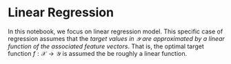 # Linear Regression

In this notebook, we focus on linear regression model. This specific case of regression assumes that the *target values in $\mathcal{Y}$ are approximated by a linear function of the associated feature vectors*. That is, the optimal target function $f:\mathcal{X} \rightarrow \mathcal{Y}$ is assumed the be roughly a linear function. 